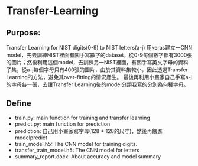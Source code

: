 # Transfer-Learning
## Purpose:
Transfer Learning for NIST digits(0-9) to NIST letters(a-j)
用keras建立一CNN model，先去訓練NIST裡面有關手寫數字的dataset，從0-9每個數字都有3000張的圖片；然後利用這個model，去訓練另一NIST裡面，有關手寫英文字母的資料子集，從a-j每個字母只有400張的圖片，由於其資料集較小，因此透過Transfer Learning的方法，避免其over-fitting的情況產生。
最後再利用小畫家自己手寫a-j的字母各一張，去讓Transfer Learning後的model分類我寫的分別為何種字母。

## Define
   * train.py: main function for training and transfer learning
   * predict.py: main function for prediction
   * prediction: 自己用小畫家寫字母(128 * 128的尺寸)，然後再餵進modelpredict
   * train_model.h5: The CNN model for training digits.
   * transfer_train_model.h5: The CNN model for letters
   * summary_report.docx: About accuracy and model summary
